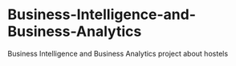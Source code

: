 # Business-Intelligence-and-Business-Analytics
Business Intelligence and Business Analytics project about hostels
